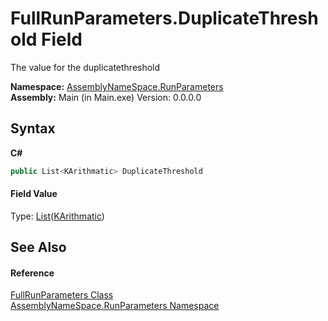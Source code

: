 # FullRunParameters.DuplicateThreshold Field
 

The value for the duplicatethreshold

**Namespace:**&nbsp;<a href="4763cf1c-e4af-43c5-78fe-6f03f6e2281f">AssemblyNameSpace.RunParameters</a><br />**Assembly:**&nbsp;Main (in Main.exe) Version: 0.0.0.0

## Syntax

**C#**<br />
``` C#
public List<KArithmatic> DuplicateThreshold
```


#### Field Value
Type: <a href="http://msdn2.microsoft.com/en-us/library/6sh2ey19" target="_blank">List</a>(<a href="59d8571b-4ee8-9a4d-b7b3-306e8d692d48">KArithmatic</a>)

## See Also


#### Reference
<a href="f2583f92-6d48-57aa-74d4-e42cc4a80790">FullRunParameters Class</a><br /><a href="4763cf1c-e4af-43c5-78fe-6f03f6e2281f">AssemblyNameSpace.RunParameters Namespace</a><br />